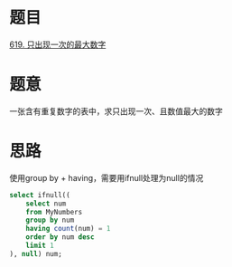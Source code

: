 # 题目
[619. 只出现一次的最大数字](https://leetcode-cn.com/problems/biggest-single-number/)

# 题意
一张含有重复数字的表中，求只出现一次、且数值最大的数字

# 思路
使用group by + having，需要用ifnull处理为null的情况

```sql
select ifnull((
    select num 
    from MyNumbers 
    group by num 
    having count(num) = 1
    order by num desc
    limit 1
), null) num;
```